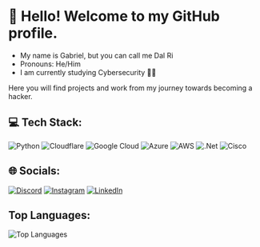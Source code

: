 # 👋 Hello! Welcome to my GitHub profile.
- My name is Gabriel, but you can call me Dal Ri
- Pronouns: He/Him
- I am currently studying Cybersecurity 🧑‍💻

Here you will find projects and work from my journey towards becoming a hacker.


## 💻 Tech Stack:
![Python](https://img.shields.io/badge/python-3670A0?style=for-the-badge&logo=python&logoColor=ffdd54) 
![Cloudflare](https://img.shields.io/badge/Cloudflare-F38020?style=for-the-badge&logo=Cloudflare&logoColor=white) 
![Google Cloud](https://img.shields.io/badge/GoogleCloud-%234285F4.svg?style=for-the-badge&logo=google-cloud&logoColor=white) 
![Azure](https://img.shields.io/badge/azure-%230072C6.svg?style=for-the-badge&logo=microsoftazure&logoColor=white) 
![AWS](https://img.shields.io/badge/AWS-%23FF9900.svg?style=for-the-badge&logo=amazon-aws&logoColor=white) 
![.Net](https://img.shields.io/badge/.NET-5C2D91?style=for-the-badge&logo=.net&logoColor=white) 
![Cisco](https://img.shields.io/badge/cisco-%23049fd9.svg?style=for-the-badge&logo=cisco&logoColor=black)

## 🌐 Socials:
[![Discord](https://img.shields.io/badge/Discord-%237289DA.svg?logo=discord&logoColor=white)](https://discord.gg/dal_ri) 
[![Instagram](https://img.shields.io/badge/Instagram-%23E4405F.svg?logo=Instagram&logoColor=white)](https://instagram.com/g_dalri11) 
[![LinkedIn](https://img.shields.io/badge/LinkedIn-%230077B5.svg?logo=linkedin&logoColor=white)](https://linkedin.com/in/gabriel-dal-ri)

## Top Languages:
![Top Languages](https://github-readme-stats.vercel.app/api/top-langs/?username=G-DalRi&theme=dark&hide_border=true&include_all_commits=true&count_private=true&layout=compact)
